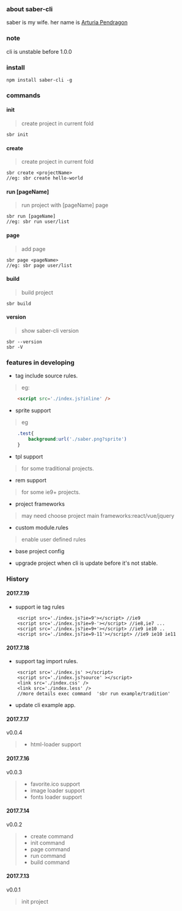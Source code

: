 ### about saber-cli

saber is my wife. her name is  [Arturia Pendragon](http://baike.baidu.com/item/%E9%98%BF%E5%B0%94%E6%89%98%E5%88%A9%E4%BA%9A%C2%B7%E6%BD%98%E5%BE%B7%E6%8B%89%E8%B4%A1/10500553?fromtitle=SABER&fromid=19954634)

### note

cli is unstable before 1.0.0

### install
```
npm install saber-cli -g
```

### commands
#### init
> create project in current fold
```
sbr init
```


#### create <projectName>
> create project in current fold
```
sbr create <projectName>
//eg: sbr create hello-world
```


#### run [pageName]
> run project with [pageName] page
```
sbr run [pageName]
//eg: sbr run user/list
```

#### page <pageName>
> add <pageName> page
```
sbr page <pageName>
//eg: sbr page user/list
```

#### build
> build project
```
sbr build
```

#### version
> show saber-cli version
```
sbr --version
sbr -V
```


### features in developing
- tag include source rules.
> eg:
```html
    <script src='./index.js?inline' />
```
- sprite support
> eg
```css
    .test{
        background:url('./saber.png?sprite')
    }
```
- tpl support
> for some traditional projects.

- rem support
> for some ie9+ projects.

- project frameworks
> may need choose project main frameworks:react/vue/jquery

- custom module.rules
> enable user defined rules

- base project config

- upgrade project when cli is update before it's not stable.

### History
#### 2017.7.19
- support ie tag rules
```
    <script src='./index.js?ie=9'></script> //ie9
    <script src='./index.js?ie=9-'></script> //ie8,ie7 ...
    <script src='./index.js?ie=9+'></script> //ie9 ie10 ..
    <script src='./index.js?ie=9-11'></script> //ie9 ie10 ie11
```

#### 2017.7.18
- support tag import rules.
```
    <script src='./index.js' ></script>
    <script src='./index.js?source' ></script>
    <link src='./index.css' />
    <link src='./index.less' />
    //more details exec command  'sbr run example/tradition'
```
- update cli example app.


#### 2017.7.17
v0.0.4
> - html-loader support

#### 2017.7.16
v0.0.3
> - favorite.ico support
> - image loader support
> - fonts loader support

#### 2017.7.14
v0.0.2
> - create command
> - init command
> - page command
> - run command
> - build command

#### 2017.7.13
v0.0.1
> init project
